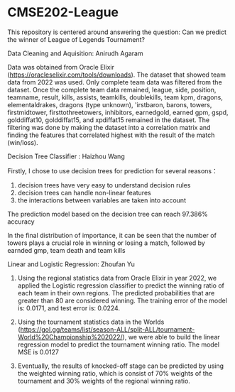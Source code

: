 # CMSE202-League

This repository is centered around answering the question: Can we predict the winner of League of Legends Tournament?


Data Cleaning and Aquisition: Anirudh Agaram

  Data was obtained from Oracle Elixir (https://oracleselixir.com/tools/downloads). The dataset that showed team data from 2022 was used. 
  Only complete team data was filtered from the dataset. Once the complete team data remained, league, side, position, teamname, result, kills, assists,
       teamkills, doublekills, team kpm, dragons, elementaldrakes,
       dragons (type unknown), 'irstbaron, barons, towers,
       firstmidtower, firsttothreetowers, inhibitors, earnedgold,
       earned gpm, gspd, golddiffat10, golddiffat15, and xpdiffat15 remained in the dataset. The filtering was done by making the dataset into a correlation matrix and finding the features that correlated highest with the result of the match (win/loss).


Decision Tree Classifier : Haizhou Wang

Firstly, I chose to use decision trees for prediction for several reasons：
1. decision trees have very easy to understand decision rules
2. decision trees can handle non-linear features
3. the interactions between variables are taken into account

The prediction model based on the decision tree can reach 97.386% accuracy

In the final distribution of importance, it can be seen that the number of towers plays a crucial role in winning or losing a match, followed by earnded gmp, team death and team kills

Linear and Logistic Regression: Zhoufan Yu

1. Using the regional statistics data from Oracle Elixir in year 2022, we applied the Logistic regression classifier to predict the winning ratio of each team in their own regions. The predicted probabilities that are greater than 80 are considered winning. The training error of the model is: 0.0171, and test error is: 0.0224.

2. Using the tournament statistics data in the Worlds (https://gol.gg/teams/list/season-ALL/split-ALL/tournament-World%20Championship%202022/), we were able to build the linear regression model to predict the tournament winning ratio. The model MSE is 0.0127

3. Eventually, the results of knocked-off stage can be predicted by using the weighted winning ratio, which is consist of 70% weights of the tournament and 30% weights of the regional winning ratio. 
